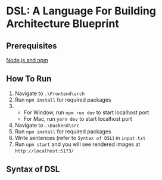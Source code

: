 # DSL: A Language For Building Architecture Blueprint

## Prerequisites
[Node.js and npm](https://docs.npmjs.com/downloading-and-installing-node-js-and-npm)

## How To Run
1. Navigate to `.\Frontend\arch`
2. Run `npm install` for required packages
3.  - For Window, run `npm run dev` to start localhost port
    - For Mac, run `yarn dev` to start localhost port
4. Navigate to `.\Backend\src`
5. Run `npm install` for required packages
6. Write sentences (refer to `Syntax of DSL`) in `input.txt`
7. Run `npm start` and you will see rendered images at `http://localhost:5173/`

## Syntax of DSL
